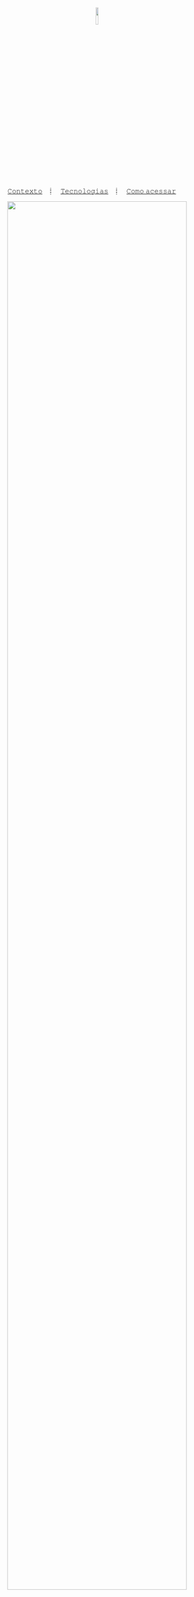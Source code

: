 <h1 align="center">
  <img src="https://i.ibb.co/4KDWqsf/Logo-Warrior.png" width="10%" />

</h1>

<p align="center">
  <a href="#contexto-">𝙲𝚘𝚗𝚝𝚎𝚡𝚝𝚘</a>&nbsp;&nbsp;&nbsp;┋&nbsp;&nbsp;&nbsp;
  <a href="#tecnologias-%EF%B8%8F">𝚃𝚎𝚌𝚗𝚘𝚕𝚘𝚐𝚒𝚊𝚜</a>&nbsp;&nbsp;&nbsp;┋&nbsp;&nbsp;&nbsp;
  <a href="#como-acessar-">𝙲𝚘𝚖𝚘 𝚊𝚌𝚎𝚜𝚜𝚊𝚛</a>&nbsp;&nbsp;&nbsp;&nbsp;&nbsp;&nbsp;

</p>

<div align="center">
<img src="https://i.ibb.co/LtLcHQq/light-Mode.jpg" width="90%" />
<h2>Dark Mode</h2>
<img src="https://i.ibb.co/5rNdZHH/darkMode.jpg" width="90%" />
</div>

## Contexto 📝

O portfólio é uma forma de apresentacao interativas e envolventes. mostrando cada projeto é mostrando meu compromisso em criar experiências digitais. Permitindo que explore um pouco dos meus trabalhos de criações que refletem minha jornada como desenvolvedor front-end.

## Tecnologias 🖥️

Utilizando as bases de **HTML**, **CSS** e **JavaScript**, este projeto foi concebido para estabelecer uma estrutura robusta, estilo visual cativante e animações envolventes. Essas melhorias elevam a experiência do usuário, proporcionando uma navegação interativa, resultando em uma experiência agradável.

## Como acessar 🚪🚶

O projeto foi hospedado no GitHub Pages, ao clicar no link <a href="https://skitttz.github.io/portfolio-cv/"> skitttz.github.io/portfolio-cv/</a> você será redirecionado para uma previa nessa mesma **aba**.
